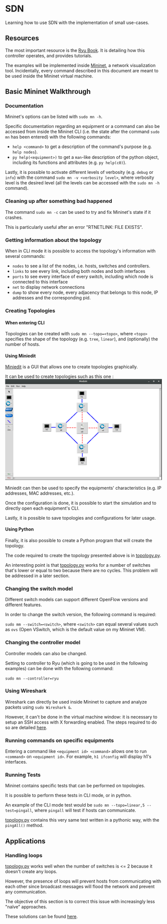 # SDN
Learning how to use SDN with the implementation of small use-cases.

## Resources
The most important resource is the [Ryu Book](https://osrg.github.io/ryu-book/en/Ryubook.pdf). It is detailing how this controller operates, and provides tutorials.

The examples will be implemented inside [Mininet](http://mininet.org/), a network visualization tool.
Incidentally, every command described in this document are meant to be used inside the Mininet virtual machine.

## Basic Mininet Walkthrough

### Documentation
Mininet's options can be listed with `sudo mn -h`.

Specific documentation regarding an equipment or a command can also be accessed from inside the Mininet CLI (i.e. the state after the command `sudo mn` has been entered) with the following commands:

- `help <command>` to get a description of the command's purpose (e.g. `help nodes`).
- `py help(<equipment>)` to get a `man`-like description of the python object, including its functions and attributes (e.g. `py help(c0)`).

Lastly, it is possible to activate different levels of verbosity (e.g. `debug` or `info`) with the command `sudo mn -v <verbosity level>`, where verbosity level is the desired level (all the levels can be accessed with the `sudo mn -h` command).

### Cleaning up after something bad happened

The command `sudo mn -c` can be used to try and fix Mininet's state if it crashes.

This is particularly useful after an error "RTNETLINK: FILE EXISTS".

### Getting information about the topology

When in CLI mode it is possible to access the topology's information with several commands:
- `nodes` to see a list of the nodes, i.e. hosts, switches and controllers.
- `links` to see every link, including both nodes and both interfaces
- `ports` to see every interface of every switch, including which node is connected to this interface
- `net` to display network connections
- `dump` to show every node, every adjacency that belongs to this node, IP addresses and the corresponding pid.

### Creating Topologies

#### When entering CLI

Topologies can be created with `sudo mn --topo=<topo>`, where `<topo>` specifies the shape of the topology (e.g. `tree`, `linear`), and (optionally) the number of hosts.

#### Using Miniedit

[Miniedit](http://www.brianlinkletter.com/how-to-use-miniedit-mininets-graphical-user-interface/) is a GUI that allows one to create topologies graphically.

It can be used to create topologies such as this one :
![Miniedit topology](miniedit.png "A Miniedit topology")

Miniedit can then be used to specify the equipments' characteristics (e.g. IP addresses, MAC addresses, etc.).

Once the configuration is done, it is possible to start the simulation and to directly open each equipment's CLI.

Lastly, it is possible to save topologies and configurations for later usage.

#### Using Python

Finally, it is also possible to create a Python program that will create the topology.

The code required to create the topology presented above is in [topology.py](topology.py).

An interesting point is that [topology.py](topology.py) works for a number of switches that's lower or equal to two because there are no cycles.
This problem will be addressed in a later section.

### Changing the switch model

Different switch models can support different OpenFlow versions and different features.

In order to change the switch version, the following command is required:

`sudo mm --switch=<switch>`, where `<switch>` can equal several values such as `ovs` (Open VSwitch, which is the default value on my Mininet VM).

### Changing the controller model

Controller models can also be changed.

Setting to controller to Ryu (which is going to be used in the following examples) can be done with the following command:

`sudo mn --controller=ryu`

### Using Wireshark

Wireshark can directly be used inside Mininet to capture and analyze packets using `sudo Wireshark &`.

However, it can't be done in the virtual machine window: it is necessary to setup an SSH access with X forwarding enabled.
The steps required to do so are detailed [here](https://github.com/mininet/openflow-tutorial/wiki/Set-up-Virtual-Machine#access-vm-via-ssh).

### Running commands on specific equipments

Entering a command like `<equipment id> <command>` allows one to run `<command>` on `<equipment id>`.
For example, `h1 ifconfig` will display h1's interfaces.

### Running Tests

Mininet contains specific tests that can be performed on topologies.

It is possible to perform these tests in CLI mode, or in python.

An example of the CLI mode test would be `sudo mn --topo=linear,5 --test=pingall`, where `pingall` will test if hosts can communicate.

[topology.py](topology.py) contains this very same test written in a pythonic way, with the `pingAll()` method.

## Applications

### Handling loops

[topology.py](topology.py) works well when the number of switches is <= 2 because it doesn't create any loops.

However, the presence of loops will prevent hosts from communicating with each other since broadcast messages will flood the network and prevent any communication.

The objective of this section is to correct this issue with increasingly less "naïve" approaches.

These solutions can be found [here](loops/).
